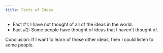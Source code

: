 ```yaml
---
title: Facts of Ideas
---
```

- Fact #1: I have not thought of all of the ideas in the world.
- Fact #2: Some people have thought of ideas that I haven't thought of.

Conclusion: If I want to learn of those other ideas, then I could listen to some people.
